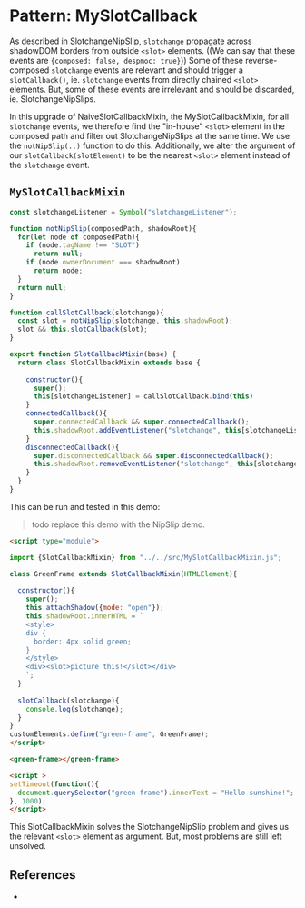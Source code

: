 # Pattern: MySlotCallback

As described in SlotchangeNipSlip, `slotchange` propagate across shadowDOM borders from outside
`<slot>` elements. ((We can say that these events are `{composed: false, despmoc: true}`))
Some of these reverse-composed `slotchange` events are relevant and should trigger a `slotCallback()`,
ie. `slotchange` events from directly chained `<slot>` elements. 
But, some of these events are irrelevant and should be discarded, ie. SlotchangeNipSlips. 

In this upgrade of NaiveSlotCallbackMixin, the MySlotCallbackMixin, for all `slotchange` events,
we therefore find the "in-house" `<slot>` element in the composed path and filter out 
SlotchangeNipSlips at the same time. We use the `notNipSlip(..)` function to do this.
Additionally, we alter the argument of our `slotCallback(slotElement)` to be the nearest 
`<slot>` element instead of the `slotchange` event.

## `MySlotCallbackMixin`

```javascript
const slotchangeListener = Symbol("slotchangeListener");

function notNipSlip(composedPath, shadowRoot){
  for(let node of composedPath){
    if (node.tagName !== "SLOT")
      return null;
    if (node.ownerDocument === shadowRoot)
      return node;
  }
  return null;
}

function callSlotCallback(slotchange){
  const slot = notNipSlip(slotchange, this.shadowRoot);
  slot && this.slotCallback(slot);
}

export function SlotCallbackMixin(base) {
  return class SlotCallbackMixin extends base {
    
    constructor(){
      super();
      this[slotchangeListener] = callSlotCallback.bind(this)
    }
    connectedCallback(){
      super.connectedCallback && super.connectedCallback();
      this.shadowRoot.addEventListener("slotchange", this[slotchangeListener]);
    }    
    disconnectedCallback(){
      super.disconnectedCallback && super.disconnectedCallback();
      this.shadowRoot.removeEventListener("slotchange", this[slotchangeListener]);
    }    
  }
}
```
This can be run and tested in this demo:

> todo replace this demo with the NipSlip demo.

```html
<script type="module">

import {SlotCallbackMixin} from "../../src/MySlotCallbackMixin.js";

class GreenFrame extends SlotCallbackMixin(HTMLElement){
  
  constructor(){
    super();
    this.attachShadow({mode: "open"});
    this.shadowRoot.innerHTML = `
    <style>
    div {
      border: 4px solid green;
    }
    </style>
    <div><slot>picture this!</slot></div>
    `;
  }
  
  slotCallback(slotchange){
    console.log(slotchange);
  }
}
customElements.define("green-frame", GreenFrame);
</script>

<green-frame></green-frame>

<script >
setTimeout(function(){
  document.querySelector("green-frame").innerText = "Hello sunshine!";
}, 1000);
</script>
```
This SlotCallbackMixin solves the SlotchangeNipSlip problem and gives us the relevant `<slot>`
element as argument. But, most problems are still left unsolved.

## References

 * 